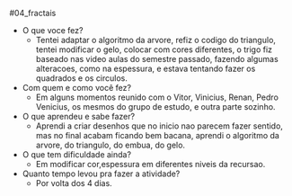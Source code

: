 #04_fractais
* O que voce fez?
	* Tentei adaptar o algoritmo da arvore, refiz o codigo do triangulo, tentei modificar o gelo, colocar com cores diferentes, o trigo fiz baseado nas video aulas do semestre passado, fazendo algumas alteracoes, como na espessura, e estava tentando fazer os quadrados e os circulos. 
* Com quem e como você fez?
	* Em alguns momentos reunido com o Vitor, Vinicius, Renan, Pedro Venicius, os mesmos do grupo de estudo, e outra parte sozinho.
* O que aprendeu e sabe fazer?
	* Aprendi a criar desenhos que no inicio nao parecem fazer sentido, mas no final acabam ficando bem bacana, aprendi o algoritmo da arvore, do triangulo, do embua, do gelo.
* O que tem dificuldade ainda?
	* Em modificar cor,espessura em diferentes niveis da recursao.
* Quanto tempo levou pra fazer a atividade?
	* Por volta dos 4 dias.
